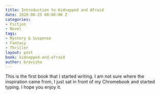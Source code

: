 ```yaml
---
title: Introduction to Kidnapped and Afraid
date: 2020-06-25 00:00:00 Z
categories:
- Fiction
- Novel
tags:
- Mystery & Suspense
- Fantasy
- Thriller
layout: post
book: kidnapped-and-afraid
author: bravisha
---
```


This is the first book that I started writing. I am not sure where the inspiration came from, I just sat in front of my Chromebook and started typing. I hope you enjoy it.